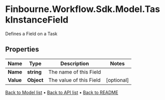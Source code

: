 # Finbourne.Workflow.Sdk.Model.TaskInstanceField
Defines a Field on a Task

## Properties

Name | Type | Description | Notes
------------ | ------------- | ------------- | -------------
**Name** | **string** | The name of this Field | 
**Value** | **Object** | The value of this Field | [optional] 

[Back to Model list](../README.md#documentation-for-models) &#8226; [Back to API list](../README.md#documentation-for-api-endpoints) &#8226; [Back to README](../README.md)

